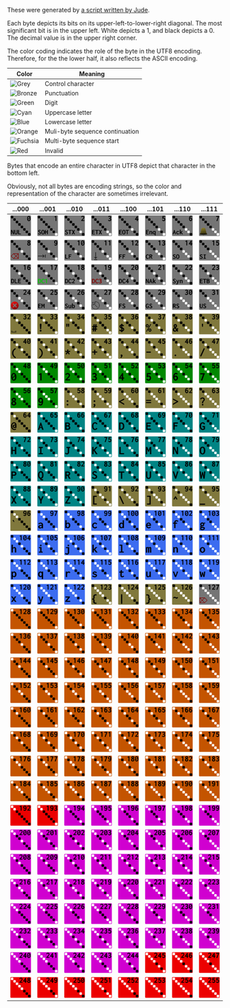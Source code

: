﻿These were generated by [a script written by Jude](../../Scripts/Generate%20byte%20emoji.linq).

Each byte depicts its bits on its upper-left-to-lower-right diagonal. The most significant bit is in the upper left. White depicts a 1, and black depicts a 0. The decimal value is in the upper right corner.

The color coding indicates the role of the byte in the UTF8 encoding. Therefore, for the the lower half, it also reflects the ASCII encoding.

Color|Meaning
-----|-------
![Grey](https://via.placeholder.com/16/757575/757575)|Control character
![Bronze](https://via.placeholder.com/16/80783C/80783C)|Punctuation
![Green](https://via.placeholder.com/16/008800/008800)|Digit
![Cyan](https://via.placeholder.com/16/008484/008484)|Uppercase letter
![Blue](https://via.placeholder.com/16/3C6CF0/3C6CF0)|Lowercase letter
![Orange](https://via.placeholder.com/16/C45400/C45400)|Muli-byte sequence continuation
![Fuchsia](https://via.placeholder.com/16/D000D0/D000D0)|Multi-byte sequence start
![Red](https://via.placeholder.com/16/EC0000/EC0000)|Invalid

Bytes that encode an entire character in UTF8 depict that character in the bottom left.

Obviously, not all bytes are encoding strings, so the color and representation of the character are sometimes irrelevant.


...000|...001|...010|...011|...100|...101|...110|...111
------|------|------|------|------|------|------|------
![0x00](0x00.png)|![0x01](0x01.png)|![0x02](0x02.png)|![0x03](0x03.png)|![0x04](0x04.png)|![0x05](0x05.png)|![0x06](0x06.png)|![0x07](0x07.png)
![0x08](0x08.png)|![0x09](0x09.png)|![0x0a](0x0a.png)|![0x0b](0x0b.png)|![0x0c](0x0c.png)|![0x0d](0x0d.png)|![0x0e](0x0e.png)|![0x0f](0x0f.png)
![0x10](0x10.png)|![0x11](0x11.png)|![0x12](0x12.png)|![0x13](0x13.png)|![0x14](0x14.png)|![0x15](0x15.png)|![0x16](0x16.png)|![0x17](0x17.png)
![0x18](0x18.png)|![0x19](0x19.png)|![0x1a](0x1a.png)|![0x1b](0x1b.png)|![0x1c](0x1c.png)|![0x1d](0x1d.png)|![0x1e](0x1e.png)|![0x1f](0x1f.png)
![0x20](0x20.png)|![0x21](0x21.png)|![0x22](0x22.png)|![0x23](0x23.png)|![0x24](0x24.png)|![0x25](0x25.png)|![0x26](0x26.png)|![0x27](0x27.png)
![0x28](0x28.png)|![0x29](0x29.png)|![0x2a](0x2a.png)|![0x2b](0x2b.png)|![0x2c](0x2c.png)|![0x2d](0x2d.png)|![0x2e](0x2e.png)|![0x2f](0x2f.png)
![0x30](0x30.png)|![0x31](0x31.png)|![0x32](0x32.png)|![0x33](0x33.png)|![0x34](0x34.png)|![0x35](0x35.png)|![0x36](0x36.png)|![0x37](0x37.png)
![0x38](0x38.png)|![0x39](0x39.png)|![0x3a](0x3a.png)|![0x3b](0x3b.png)|![0x3c](0x3c.png)|![0x3d](0x3d.png)|![0x3e](0x3e.png)|![0x3f](0x3f.png)
![0x40](0x40.png)|![0x41](0x41.png)|![0x42](0x42.png)|![0x43](0x43.png)|![0x44](0x44.png)|![0x45](0x45.png)|![0x46](0x46.png)|![0x47](0x47.png)
![0x48](0x48.png)|![0x49](0x49.png)|![0x4a](0x4a.png)|![0x4b](0x4b.png)|![0x4c](0x4c.png)|![0x4d](0x4d.png)|![0x4e](0x4e.png)|![0x4f](0x4f.png)
![0x50](0x50.png)|![0x51](0x51.png)|![0x52](0x52.png)|![0x53](0x53.png)|![0x54](0x54.png)|![0x55](0x55.png)|![0x56](0x56.png)|![0x57](0x57.png)
![0x58](0x58.png)|![0x59](0x59.png)|![0x5a](0x5a.png)|![0x5b](0x5b.png)|![0x5c](0x5c.png)|![0x5d](0x5d.png)|![0x5e](0x5e.png)|![0x5f](0x5f.png)
![0x60](0x60.png)|![0x61](0x61.png)|![0x62](0x62.png)|![0x63](0x63.png)|![0x64](0x64.png)|![0x65](0x65.png)|![0x66](0x66.png)|![0x67](0x67.png)
![0x68](0x68.png)|![0x69](0x69.png)|![0x6a](0x6a.png)|![0x6b](0x6b.png)|![0x6c](0x6c.png)|![0x6d](0x6d.png)|![0x6e](0x6e.png)|![0x6f](0x6f.png)
![0x70](0x70.png)|![0x71](0x71.png)|![0x72](0x72.png)|![0x73](0x73.png)|![0x74](0x74.png)|![0x75](0x75.png)|![0x76](0x76.png)|![0x77](0x77.png)
![0x78](0x78.png)|![0x79](0x79.png)|![0x7a](0x7a.png)|![0x7b](0x7b.png)|![0x7c](0x7c.png)|![0x7d](0x7d.png)|![0x7e](0x7e.png)|![0x7f](0x7f.png)
![0x80](0x80.png)|![0x81](0x81.png)|![0x82](0x82.png)|![0x83](0x83.png)|![0x84](0x84.png)|![0x85](0x85.png)|![0x86](0x86.png)|![0x87](0x87.png)
![0x88](0x88.png)|![0x89](0x89.png)|![0x8a](0x8a.png)|![0x8b](0x8b.png)|![0x8c](0x8c.png)|![0x8d](0x8d.png)|![0x8e](0x8e.png)|![0x8f](0x8f.png)
![0x90](0x90.png)|![0x91](0x91.png)|![0x92](0x92.png)|![0x93](0x93.png)|![0x94](0x94.png)|![0x95](0x95.png)|![0x96](0x96.png)|![0x97](0x97.png)
![0x98](0x98.png)|![0x99](0x99.png)|![0x9a](0x9a.png)|![0x9b](0x9b.png)|![0x9c](0x9c.png)|![0x9d](0x9d.png)|![0x9e](0x9e.png)|![0x9f](0x9f.png)
![0xa0](0xa0.png)|![0xa1](0xa1.png)|![0xa2](0xa2.png)|![0xa3](0xa3.png)|![0xa4](0xa4.png)|![0xa5](0xa5.png)|![0xa6](0xa6.png)|![0xa7](0xa7.png)
![0xa8](0xa8.png)|![0xa9](0xa9.png)|![0xaa](0xaa.png)|![0xab](0xab.png)|![0xac](0xac.png)|![0xad](0xad.png)|![0xae](0xae.png)|![0xaf](0xaf.png)
![0xb0](0xb0.png)|![0xb1](0xb1.png)|![0xb2](0xb2.png)|![0xb3](0xb3.png)|![0xb4](0xb4.png)|![0xb5](0xb5.png)|![0xb6](0xb6.png)|![0xb7](0xb7.png)
![0xb8](0xb8.png)|![0xb9](0xb9.png)|![0xba](0xba.png)|![0xbb](0xbb.png)|![0xbc](0xbc.png)|![0xbd](0xbd.png)|![0xbe](0xbe.png)|![0xbf](0xbf.png)
![0xc0](0xc0.png)|![0xc1](0xc1.png)|![0xc2](0xc2.png)|![0xc3](0xc3.png)|![0xc4](0xc4.png)|![0xc5](0xc5.png)|![0xc6](0xc6.png)|![0xc7](0xc7.png)
![0xc8](0xc8.png)|![0xc9](0xc9.png)|![0xca](0xca.png)|![0xcb](0xcb.png)|![0xcc](0xcc.png)|![0xcd](0xcd.png)|![0xce](0xce.png)|![0xcf](0xcf.png)
![0xd0](0xd0.png)|![0xd1](0xd1.png)|![0xd2](0xd2.png)|![0xd3](0xd3.png)|![0xd4](0xd4.png)|![0xd5](0xd5.png)|![0xd6](0xd6.png)|![0xd7](0xd7.png)
![0xd8](0xd8.png)|![0xd9](0xd9.png)|![0xda](0xda.png)|![0xdb](0xdb.png)|![0xdc](0xdc.png)|![0xdd](0xdd.png)|![0xde](0xde.png)|![0xdf](0xdf.png)
![0xe0](0xe0.png)|![0xe1](0xe1.png)|![0xe2](0xe2.png)|![0xe3](0xe3.png)|![0xe4](0xe4.png)|![0xe5](0xe5.png)|![0xe6](0xe6.png)|![0xe7](0xe7.png)
![0xe8](0xe8.png)|![0xe9](0xe9.png)|![0xea](0xea.png)|![0xeb](0xeb.png)|![0xec](0xec.png)|![0xed](0xed.png)|![0xee](0xee.png)|![0xef](0xef.png)
![0xf0](0xf0.png)|![0xf1](0xf1.png)|![0xf2](0xf2.png)|![0xf3](0xf3.png)|![0xf4](0xf4.png)|![0xf5](0xf5.png)|![0xf6](0xf6.png)|![0xf7](0xf7.png)
![0xf8](0xf8.png)|![0xf9](0xf9.png)|![0xfa](0xfa.png)|![0xfb](0xfb.png)|![0xfc](0xfc.png)|![0xfd](0xfd.png)|![0xfe](0xfe.png)|![0xff](0xff.png)

